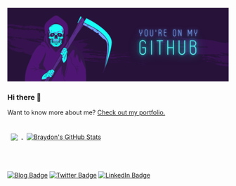 [![Braydon's GitHub Banner](./Banner%20do%20Github.png)](https://irlanfreitas.me)
### Hi there 👋

Want to know more about me? [Check out my portfolio.](https://irlanfreitas.me/)

<!--
**IrlanFreitas/IrlanFreitas** is a ✨ _special_ ✨ repository because its `README.md` (this file) appears on your GitHub profile.

Here are some ideas to get you started:

- 🔭 I’m currently working on ...
- 🌱 I’m currently learning ...
- 👯 I’m looking to collaborate on ...
- 🤔 I’m looking for help with ...
- 💬 Ask me about ...
- 📫 How to reach me: ...
- 😄 Pronouns: ...
- ⚡ Fun fact: ...
-->
<br>

<a href="https://github.com/IrlanFreitas">
  <img align="center" width="250" style="margin:0.5rem" src="https://github-readme-stats.vercel.app/api/top-langs/?username=IrlanFreitas&hide=html,css&title_color=ffffff&text_color=c9cacc&icon_color=4AB197&bg_color=1A2B34" />
</a>

<a href="https://github.com/IrlanFreitas">
  <img align="center" style="margin:0.5rem" src="https://github-readme-stats.vercel.app/api?username=IrlanFreitas&show_icons=true&line_height=27&count_private=true&title_color=ffffff&text_color=c9cacc&icon_color=4AB097&bg_color=1A2B34" alt="Braydon's GitHub Stats" />
</a>

<br><br>

[![Blog Badge](https://img.shields.io/badge/blog-olha%20l%C3%A1-663399?style=flat-square&logo=gatsby)](https:irlanfreitas.me)
[![Twitter Badge](https://img.shields.io/badge/Twitter-Profile-informational?&logo=twitter&logoColor=white&color=1CA2F1&style=flat-square)](https://twitter.com/IrlanFreitas_)
[![LinkedIn Badge](https://img.shields.io/badge/LinkedIn-Profile-informational?&logo=linkedin&logoColor=white&color=0D76A8&style=flat-square)](https://www.linkedin.com/in/IrlanFreitas/)
